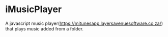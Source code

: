 # iMusicPlayer
A javascript music player(https://mitunesapp.layersavenuesoftware.co.za/) that plays music added from a folder.
